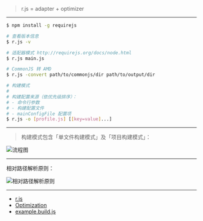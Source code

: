 > r.js = adapter + optimizer

---

```sh
$ npm install -g requirejs

# 查看版本信息
$ r.js -v

# 适配器模式 http://requirejs.org/docs/node.html
$ r.js main.js

# CommonJS 转 AMD
$ r.js -convert path/to/commonjs/dir path/to/output/dir

# 构建模式
#
# 构建配置来源（依优先级排序）：
# - 命令行参数
# - 构建配置文件
# - mainConfigFile 配置项
$ r.js -o [profile.js] [[key=value]...]
```

---

> 构建模式包含「单文件构建模式」及「项目构建模式」：

![流程图](https://cdn.rawgit.com/pwnn/img/355fc57e12da3b24e037406cd5bd908b779b994a/fiddle/module/AMD/rjs-workflow.svg)

---

相对路径解析原则：

![相对路径解析原则](https://cdn.rawgit.com/pwnn/img/61d112d4a028119fc3490990b41183694f40c8bf/fiddle/module/AMD/rjs-relative-path.svg)

---

- [r.js](https://github.com/requirejs/r.js)
- [Optimization](http://requirejs.org/docs/optimization.html)
- [example.build.js](https://github.com/requirejs/r.js/blob/2.3.2/build/example.build.js)

